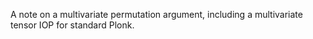 A note on a multivariate permutation argument, including a multivariate tensor IOP for standard Plonk.
